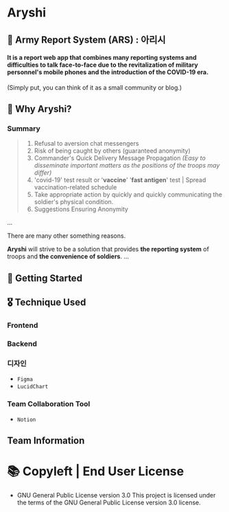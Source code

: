 # Aryshi

## 🧩 Army Report System (ARS) : 아리시
#### It is a report web app that combines many reporting systems and difficulties to talk face-to-face due to the revitalization of military personnel's mobile phones and the introduction of the COVID-19 era.

(Simply put, you can think of it as a small community or blog.)

## 🧸 Why Aryshi?

### Summary
> 1. Refusal to aversion chat messengers
> 2. Risk of being caught by others (guaranteed anonymity)
> 3. Commander's Quick Delivery Message Propagation *(Easy to disseminate important matters as the positions of the troops may differ)*
> 4. 'covid-19' test result or '**vaccine**' '**fast antigen**' test | Spread vaccination-related schedule
> 5. Take appropriate action by quickly and quickly communicating the soldier's physical condition.
> 6. Suggestions Ensuring Anonymity

...

There are many other something reasons.

**Aryshi** will strive to be a solution that provides **the reporting system** of troops and **the convenience of soldiers**.
...

## 🐣 Getting Started

## 🎖️ Technique Used

### Frontend


### Backend

### 디자인

- `Figma`
- `LucidChart`

### Team Collaboration Tool

- `Notion`

## Team Information

# 📚 Copyleft | End User License
- GNU General Public License version 3.0 This project is licensed under the terms of the GNU General Public License version 3.0 license.
